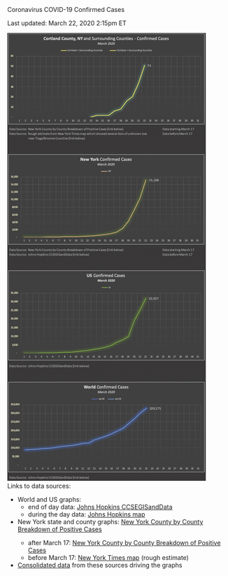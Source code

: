 <div id="page_title">Coronavirus COVID-19 Confirmed Cases</div>
<div id="covid19_graph">
    <p class="last_updated">Last updated: March 22, 2020  2:15pm ET</p>
    <picture>
        <source srcset="graphs/2020-03-22_world-us-ny-cortland_confirmed_cases_graphs_narrow.png" media="(max-width: 1500px)" />
        <source srcset="graphs/2020-03-22_world-us-ny-cortland_confirmed_cases_graphs.png">
        <img src="graphs/2020-03-22_world-us-ny-cortland_confirmed_cases_graphs_narrow.png" alt="Graphs for World, US, NY, and Cortland County and surrounding counties" style="width:auto" />
    </picture>
</div>

<div class="data_sources">
Links to data sources:
<ul>
  <li>World and US graphs: 
    <ul>
      <li>end of day data: <a href="https://github.com/CSSEGISandData/COVID-19/tree/master/csse_covid_19_data/csse_covid_19_daily_reports" target="_blank">Johns Hopkins CCSEGISandData</a></li>
      <li>during the day data: <a href="https://gisanddata.maps.arcgis.com/apps/opsdashboard/index.html?fbclid=IwAR10wt9a2d778FvxQ1MOg_qw5aL80ypVBRVkb-ouk233xEQxuXC6c9XHSGY#/bda7594740fd40299423467b48e9ecf6" target="_blank">Johns Hopkins map</a></li>
    </ul></li> 
  <li>New York state and county graphs: <a href="https://coronavirus.health.ny.gov/county-county-breakdown-positive-cases" target="_blank">New York County by County Breakdown of Positive Cases</a></li>
    <ul>
      <li>after March 17: <a href="https://coronavirus.health.ny.gov/county-county-breakdown-positive-cases" target="_blank">New York County by County Breakdown of Positive Cases</a></li>
      <li>before March 17: <a href="https://www.nytimes.com/interactive/2020/world/coronavirus-maps.html#us" target="_blank">New York Times map</a> (rough estimate)</li>
    </ul></li> 
  <li><a href="https://github.com/elrayle/elrayle.github.io/blob/master/covid19/data" target="_blank">Consolidated data</a> from these sources driving the graphs</li>
</ul>
</div>
